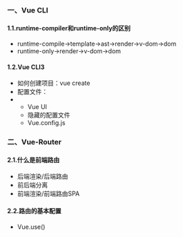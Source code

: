 ### 一、Vue CLI

#### 1.1.runtime-compiler和runtime-only的区别

* runtime-compile->template->ast->render->v-dom->dom
* runtime-only->render->v-dom->dom

#### 1.2.Vue CLI3

* 如何创建项目：vue create 
* 配置文件：
* * Vue UI
  * 隐藏的配置文件
  * Vue.config.js

### 二、Vue-Router

#### 2.1.什么是前端路由

* 后端渲染/后端路由
* 前后端分离
* 前端渲染/前端路由SPA

#### 2.2.路由的基本配置

* Vue.use()